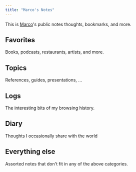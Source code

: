 ```yaml
---
title: "Marco's Notes"
---
```


This is [Marco](https://www.mpri.me)'s public notes thoughts, bookmarks, and more.

## Favorites

Books, podcasts, restaurants, artists, and more.

## Topics

References, guides, presentations, ...

## Logs

The interesting bits of my browsing history.

## Diary

Thoughts I occasionally share with the world

## Everything else

Assorted notes that don't fit in any of the above categories.

